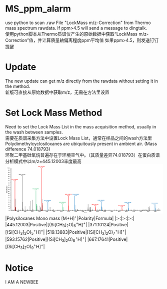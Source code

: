 # MS_ppm_alarm
use python to scan .raw File "LockMass m/z-Correction" from Thermo mass spectrum rawdata. If ppm>4.5 will send a message to dingtalk.  
使用python脚本从Thermo质谱仪产生的原始数据中获取“LockMass m/z-Correction”值，并计算质量轴偏离程度ppm平均值
如果ppm>4.5，则发送钉钉提醒
# Update
The new update can get m/z directly from the rawdata without setting it in the method.  
新版可直接从原始数据中获取m/z，无需在方法里设置
# Set Lock Mass Method
Need to set the Lock Mass List in the mass acquisition method, usually in the wash between samples.  
需要在质谱采集方法中设置Lock Mass List，通常在样品之间的wash方法里  
Polydimethylcyclosiloxanes are ubiquitously present in ambient air. \(Mass difference 74.018793\)  
环聚二甲基硅氧烷普遍存在于环境空气中。（其质量差异74.018793）在蛋白质谱分析模式中以m/z=445.12003丰度最高  
![Polydimethylcyclosiloxanes](https://github.com/Jack-Sun-007/MS_ppm_alarm/blob/main/ESI_background.png)
|Polysiloxanes Mono mass \[M+H\]<sup>+</sup>|Polarity|Formula|
|:-:|:-:|:-:|
|445.12003|Positive|\[\(Si\[CH<sub>3</sub>\]<sub>2</sub>O\)<sub>6</sub><sup>+</sup>H\]<sup>+</sup>|
|371.10124|Positive|\[\(Si\[CH<sub>3</sub>\]<sub>2</sub>O\)<sub>5</sub><sup>+</sup>H\]<sup>+</sup>|
|519.13883|Positive|\[\(Si\[CH<sub>3</sub>\]<sub>2</sub>O\)<sub>7</sub><sup>+</sup>H\]<sup>+</sup>|
|593.15762|Positive|\[\(Si\[CH<sub>3</sub>\]<sub>2</sub>O\)<sub>8</sub><sup>+</sup>H\]<sup>+</sup>|
|667.17641|Positive|\[\(Si\[CH<sub>3</sub>\]<sub>2</sub>O\)<sub>9</sub><sup>+</sup>H\]<sup>+</sup>|
# Notice
I AM A NEWBEE
